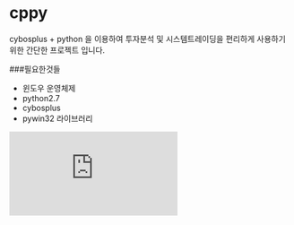 cppy
====

cybosplus + python 을 이용하여 투자분석 및 시스템트레이딩을
편리하게 사용하기 위한 간단한 프로젝트 입니다.


###필요한것들

 * 윈도우 운영체제
 * python2.7
 * cybosplus
 * pywin32 라이브러리


![alt text](http://apama.typepad.com/.shared/image.html?/photos/uncategorized/apama.jpg)

